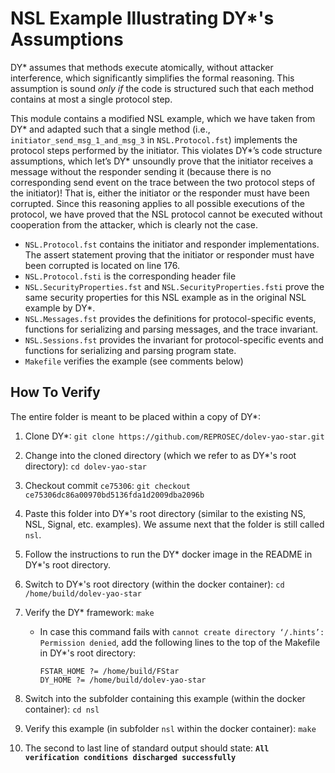 # NSL Example Illustrating DY*'s Assumptions

DY* assumes that methods execute atomically, without attacker interference, which significantly simplifies the formal reasoning.
This assumption is sound *only if* the code is structured such that each method contains at most a single protocol step.

This module contains a modified NSL example, which we have taken from DY* and adapted such that a single method (i.e., `initiator_send_msg_1_and_msg_3` in `NSL.Protocol.fst`) implements the protocol steps performed by the initiator. This violates DY*’s code structure assumptions, which let’s DY* unsoundly prove that the initiator receives a message without the responder sending it (because there is no corresponding send event on the trace between the two protocol steps of the initiator)! That is, either the initiator or the responder must have been corrupted. Since this reasoning applies to all possible executions of the protocol, we have proved that the NSL protocol cannot be executed without cooperation from the attacker, which is clearly not the case.

- `NSL.Protocol.fst` contains the initiator and responder implementations. The assert statement proving that the initiator or responder must have been corrupted is located on line 176.
- `NSL.Protocol.fsti` is the corresponding header file
- `NSL.SecurityProperties.fst` and `NSL.SecurityProperties.fsti` prove the same security properties for this NSL example as in the original NSL example by DY*.
- `NSL.Messages.fst` provides the definitions for protocol-specific events, functions for serializing and parsing messages, and the trace invariant.
- `NSL.Sessions.fst` provides the invariant for protocol-specific events and functions for serializing and parsing program state.
- `Makefile` verifies the example (see comments below)

## How To Verify
The entire folder is meant to be placed within a copy of DY*:
1. Clone DY*: `git clone https://github.com/REPROSEC/dolev-yao-star.git`
2. Change into the cloned directory (which we refer to as DY*'s root directory): `cd dolev-yao-star`
3. Checkout commit `ce75306`: `git checkout ce75306dc86a00970bd5136fda1d2009dba2096b`
4. Paste this folder into DY*'s root directory (similar to the existing NS, NSL, Signal, etc. examples). We assume next that the folder is still called `nsl`.
5. Follow the instructions to run the DY* docker image in the README in DY*'s root directory.
6. Switch to DY*'s root directory (within the docker container): `cd /home/build/dolev-yao-star`
7. Verify the DY* framework: `make`
    - In case this command fails with `cannot create directory ‘/.hints’: Permission denied`, add the following lines to the top of the Makefile in DY*'s root directory:
        ```
        FSTAR_HOME ?= /home/build/FStar
        DY_HOME ?= /home/build/dolev-yao-star
        ```

8. Switch into the subfolder containing this example (within the docker container): `cd nsl`
9. Verify this example (in subfolder `nsl` within the docker container): `make`
10. The second to last line of standard output should state: **`All verification conditions discharged successfully`**
